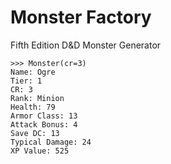 # Monster Factory

Fifth Edition D&D Monster Generator

```
>>> Monster(cr=3)
Name: Ogre
Tier: 1
CR: 3
Rank: Minion
Health: 79
Armor Class: 13
Attack Bonus: 4
Save DC: 13
Typical Damage: 24
XP Value: 525
```
